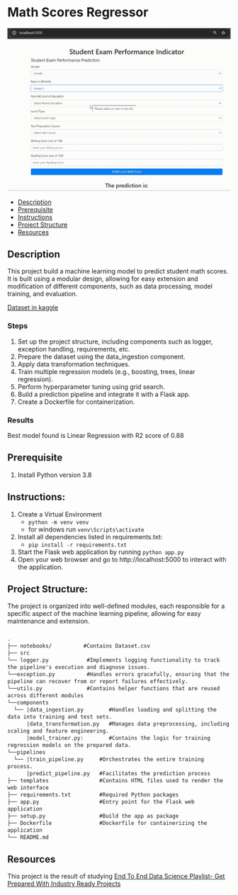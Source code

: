 # Math Scores Regressor
![Screenshot of the web appliction.](math-scores.gif)


- [Description](#description)
- [Prerequisite](#prerequisite)
- [Instructions](#instructions)
- [Project Structure](#project-structure)
- [Resources](#resources)


## Description
This project build a machine learning model to predict student math scores. It is built using a modular design, allowing for easy extension and modification of different components, such as data processing, model training, and evaluation.

[Dataset in kaggle](https://www.kaggle.com/datasets/rkiattisak/student-performance-in-mathematics/data)
### Steps
1. Set up the project structure, including components such as logger, exception handling, requirements, etc.
2. Prepare the dataset using the data_ingestion component.
3. Apply data transformation techniques.
4. Train multiple regression models (e.g., boosting, trees, linear regression).
5. Perform hyperparameter tuning using grid search.
6. Build a prediction pipeline and integrate it with a Flask app.
7. Create a Dockerfile for containerization.

### Results
  Best model found is Linear Regression with R2 score of 0.88

## Prerequisite
1. Install Python version 3.8

## Instructions:
1. Create a Virtual Environment
   - `python -m venv venv `
   - for windows run `venv\Scripts\activate` 
2. Install all dependencies listed in requirements.txt:
   - `pip install -r requirements.txt`
4. Start the Flask web application by running
   `python app.py`
5. Open your web browser and go to http://localhost:5000 to interact with the application.

## Project Structure:
The project is organized into well-defined modules, each responsible for a specific aspect of the machine learning pipeline, allowing for easy maintenance and extension.


### 

    .
    ├── notebooks/          #Contains Dataset.csv
    ├── src                    
    └── logger.py            #Implements logging functionality to track the pipeline's execution and diagnose issues.
    └──exception.py          #Handles errors gracefully, ensuring that the pipeline can recover from or report failures effectively.
    └──utils.py              #Contains helper functions that are reused across different modules
    └──components
      └── |data_ingestion.py        #Handles loading and splitting the data into training and test sets.
          |data_transformation.py   #Manages data preprocessing, including scaling and feature engineering.
          |model_trainer.py:        #Contains the logic for training regression models on the prepared data.
    └──pipelines
      └── |train_pipeline.py     #Orchestrates the entire training process.
          |predict_pipeline.py   #Facilitates the prediction process
    ├── templates                #Contains HTML files used to render the web interface
    ├── requirements.txt         #Required Python packages
    ├── app.py                   #Entry point for the Flask web application
    ├── setup.py                 #Build the app as package
    ├── Dockerfile               #Dockerfile for containerizing the application
    └── README.md





## Resources
This project is the result of studying [End To End Data Science Playlist- Get Prepared With Industry Ready Projects](https://www.youtube.com/watch?v=S_F_c9e2bz4&list=PLZoTAELRMXVPS-dOaVbAux22vzqdgoGhG
)




